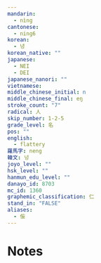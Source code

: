 ```yaml
---
mandarin:
  - nìng
cantonese:
  - ning6
korean:
  - 녕
korean_native: ""
japanese:
  - NEI
  - DEI
japanese_nanori: ""
vietnamese:
middle_chinese_initial: n
middle_chinese_final: eŋ
stroke_count: "7"
radical: 人
skip_number: 1-2-5
grade_level: 名
pos: ""
english:
  - flattery
羅馬字: neng
韓文: 넝
joyo_level: ""
hsk_level: ""
hanmun_edu_level: ""
danayo_id: 8703
mc_id: 1360
graphemic_classification: 仁
stand_in: "FALSE"
aliases:
  - 侫
---
```


# Notes
